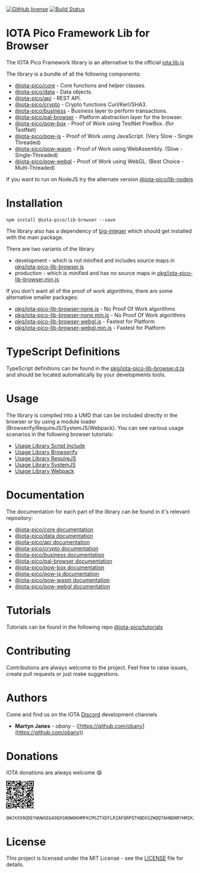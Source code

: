 [![GitHub license](https://img.shields.io/badge/license-MIT-blue.svg)](https://raw.githubusercontent.com/iota-pico/iota-pico-lib-browser/master/LICENSE) [![Build Status](https://travis-ci.org/iota-pico/iota-pico-lib-browser.svg?branch=master)](https://travis-ci.org/iota-pico/iota-pico-lib-browser) 


# IOTA Pico Framework Lib for Browser

The IOTA Pico Framework library is an alternative to the official [iota.lib.js](https://github.com/iotaledger/iota.lib.js)

The library is a bundle of all the following components:

* [@iota-pico/core](https://github.com/iota-pico/iota-pico-core) - Core functions and helper classes.
* [@iota-pico/data](https://github.com/iota-pico/iota-pico-data) - Data objects.
* [@iota-pico/api](https://github.com/iota-pico/iota-pico-api) - REST API.
* [@iota-pico/crypto](https://github.com/iota-pico/iota-pico-crypto) - Crypto functions Curl/Kerl/SHA3.
* [@iota-pico/business](https://github.com/iota-pico/iota-pico-business) - Business layer to perform transactions.
* [@iota-pico/pal-browser](https://github.com/iota-pico/iota-pico-pal-browser) - Platform abstraction layer for the browser.
* [@iota-pico/pow-box](https://github.com/iota-pico/iota-pico-pow-box) - Proof of Work using TestNet PowBox. (for TestNet)
* [@iota-pico/pow-js](https://github.com/iota-pico/iota-pico-pow-js) - Proof of Work using JavaScript. (Very Slow - Single Threaded)
* [@iota-pico/pow-wasm](https://github.com/iota-pico/iota-pico-pow-wasm) - Proof of Work using WebAssembly. (Slow - Single-Threaded)
* [@iota-pico/pow-webgl](https://github.com/iota-pico/iota-pico-pow-webgl) - Proof of Work using WebGL. (Best Choice - Multi-Threaded)

If you want to run on NodeJS try the alternate version [@iota-pico/lib-nodejs](https://github.com/iota-pico/iota-pico-lib-nodejs)

# Installation

```shell
npm install @iota-pico/lib-browser --save
```

The library also has a dependency of [big-integer](https://www.npmjs.com/package/big-integer) which should get installed with the main package.

There are two variants of the library

* development - which is not minified and includes source maps in [pkg/iota-pico-lib-browser.js](https://github.com/iota-pico/lib-browser/blob/master/pkg/iota-pico-lib-browser.js)
* production - which is minified and has no source maps in [pkg/iota-pico-lib-browser.min.js](https://github.com/iota-pico/lib-browser/blob/master/pkg/iota-pico-lib-browser.min.js)

If you don't want all of the proof of work algorithms, there are some alternative smaller packages:

* [pkg/iota-pico-lib-browser-none.js](https://github.com/iota-pico/lib-browser/blob/master/pkg/iota-pico-lib-browser-none.js) - No Proof Of Work algorithms
* [pkg/iota-pico-lib-browser-none.min.js](https://github.com/iota-pico/lib-browser/blob/master/pkg/iota-pico-lib-browser-none.min.js) - No Proof Of Work algorithms
* [pkg/iota-pico-lib-browser-webgl.js](https://github.com/iota-pico/lib-browser/blob/master/pkg/iota-pico-lib-browser-webgl.js) - Fastest for Platform
* [pkg/iota-pico-lib-browser-webgl.min.js](https://github.com/iota-pico/lib-browser/blob/master/pkg/iota-pico-lib-browser-webgl.min.js) - Fastest for Platform

# TypeScript Definitions

TypeScript definitions can be found in the [pkg/iota-pico-lib-browser.d.ts](https://github.com/iota-pico/lib-browser/blob/master/pkg/iota-pico-lib-browser.d.ts) and should be located automatically by your developments tools.

# Usage

The library is compiled into a UMD that can be included directly in the browser or by using a module loader (Browserify/RequireJS/SystemJS/Webpack). You can see various usage scenarios in the following browser tutorials:

* [Usage Library Script Include](https://github.com/iota-pico/iota-pico-tutorials/blob/master/using-library/browser/getNodeInfoScriptInclude/README.md)
* [Usage Library Browserify](https://github.com/iota-pico/iota-pico-tutorials/blob/master/using-library/browser/getNodeInfoBrowserify/README.md)
* [Usage Library RequireJS](https://github.com/iota-pico/iota-pico-tutorials/blob/master/using-library/browser/getNodeInfoRequireJS/README.md)
* [Usage Library SystemJS](https://github.com/iota-pico/iota-pico-tutorials/blob/master/using-library/browser/getNodeInfoSystemJS/README.md)
* [Usage Library Webpack](https://github.com/iota-pico/iota-pico-tutorials/blob/master/using-library/browser/getNodeInfoWebpack/README.md)

# Documentation

The documentation for each part of the library can be found in it's relevant repository:

* [@iota-pico/core documentation](https://github.com/iota-pico/iota-pico-core/blob/master/docs/README.md)
* [@iota-pico/data documentation](https://github.com/iota-pico/iota-pico-data/blob/master/docs/README.md)
* [@iota-pico/api documentation](https://github.com/iota-pico/iota-pico-api/blob/master/docs/README.md)
* [@iota-pico/crypto documentation](https://github.com/iota-pico/iota-pico-crypto/blob/master/docs/README.md)
* [@iota-pico/business documentation](https://github.com/iota-pico/iota-pico-business/blob/master/docs/README.md)
* [@iota-pico/pal-browser documentation](https://github.com/iota-pico/iota-pico-pal-browser/blob/master/docs/README.md)
* [@iota-pico/pow-box documentation](https://github.com/iota-pico/iota-pico-pow-box/blob/master/docs/README.md)
* [@iota-pico/pow-js documentation](https://github.com/iota-pico/iota-pico-pow-js/blob/master/docs/README.md)
* [@iota-pico/pow-wasm documentation](https://github.com/iota-pico/iota-pico-pow-wasm/blob/master/docs/README.md)
* [@iota-pico/pow-webgl documentation](https://github.com/iota-pico/iota-pico-pow-webgl/blob/master/docs/README.md)

# Tutorials

Tutorials can be found in the following repo [@iota-pico/tutorials](https://github.com/iota-pico/iota-pico-tutorials)

# Contributing

Contributions are always welcome to the project. Feel free to raise issues, create pull requests or just make suggestions.

# Authors

Come and find us on the IOTA [Discord](https://discordapp.com/invite/fNGZXvh) development channels

* **Martyn Janes** - *obany* - ([https://github.com/obany](https://github.com/obany))

# Donations

IOTA donations are always welcome :smile:

![QR Code for Trinity](https://raw.githubusercontent.com/iota-pico/lib-browser/master/donation.png)

```shell
QWJXX99QDEYWUWXEGA9QXSNOWOKHMFKCMSZTXDFLRZAFQRPQTHQDXSZWQQTAHNDNRYHMIKJYWQLKTFHBWSAOJDHAMB
```

# License

This project is licensed under the MIT License - see the [LICENSE](https://github.com/iota-pico/lib-browser/blob/master/LICENSE) file for details.
